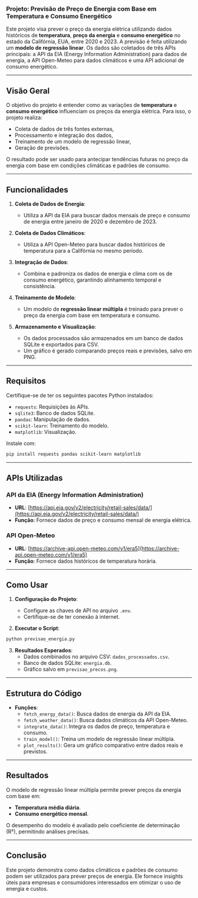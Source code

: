 ### Projeto: Previsão de Preço de Energia com Base em Temperatura e Consumo Energético  

Este projeto visa prever o preço da energia elétrica utilizando dados históricos de **temperatura**, **preço da energia** e **consumo energético** no estado da Califórnia, EUA, entre 2020 e 2023. A previsão é feita utilizando um **modelo de regressão linear**. Os dados são coletados de três APIs principais: a API da EIA (Energy Information Administration) para dados de energia, a API Open-Meteo para dados climáticos e uma API adicional de consumo energético.

---

## Visão Geral  

O objetivo do projeto é entender como as variações de **temperatura** e **consumo energético** influenciam os preços da energia elétrica. Para isso, o projeto realiza:  
- Coleta de dados de três fontes externas,  
- Processamento e integração dos dados,  
- Treinamento de um modelo de regressão linear,  
- Geração de previsões.  

O resultado pode ser usado para antecipar tendências futuras no preço da energia com base em condições climáticas e padrões de consumo.

---

## Funcionalidades  

1. **Coleta de Dados de Energia**:  
   - Utiliza a API da EIA para buscar dados mensais de preço e consumo de energia entre janeiro de 2020 e dezembro de 2023.  

2. **Coleta de Dados Climáticos**:  
   - Utiliza a API Open-Meteo para buscar dados históricos de temperatura para a Califórnia no mesmo período.  

3. **Integração de Dados**:  
   - Combina e padroniza os dados de energia e clima com os de consumo energético, garantindo alinhamento temporal e consistência.  

4. **Treinamento de Modelo**:  
   - Um modelo de **regressão linear múltipla** é treinado para prever o preço da energia com base em temperatura e consumo.  

5. **Armazenamento e Visualização**:  
   - Os dados processados são armazenados em um banco de dados SQLite e exportados para CSV.  
   - Um gráfico é gerado comparando preços reais e previsões, salvo em PNG.  

---

## Requisitos  

Certifique-se de ter os seguintes pacotes Python instalados:  

- `requests`: Requisições às APIs.  
- `sqlite3`: Banco de dados SQLite.  
- `pandas`: Manipulação de dados.  
- `scikit-learn`: Treinamento do modelo.  
- `matplotlib`: Visualização.  

Instale com:  
```bash
pip install requests pandas scikit-learn matplotlib
```

---

## APIs Utilizadas  

### **API da EIA (Energy Information Administration)**  
- **URL**: [https://api.eia.gov/v2/electricity/retail-sales/data/](https://api.eia.gov/v2/electricity/retail-sales/data/)  
- **Função**: Fornece dados de preço e consumo mensal de energia elétrica.  

### **API Open-Meteo**  
- **URL**: [https://archive-api.open-meteo.com/v1/era5](https://archive-api.open-meteo.com/v1/era5)  
- **Função**: Fornece dados históricos de temperatura horária.  

---

## Como Usar  

1. **Configuração do Projeto**:  
   - Configure as chaves de API no arquivo `.env`.  
   - Certifique-se de ter conexão à internet.  

2. **Executar o Script**:  
```bash
python previsao_energia.py
```  

3. **Resultados Esperados**:  
   - Dados combinados no arquivo CSV: `dados_processados.csv`.  
   - Banco de dados SQLite: `energia.db`.  
   - Gráfico salvo em `previsao_precos.png`.  

---

## Estrutura do Código  

- **Funções**:  
  - `fetch_energy_data()`: Busca dados de energia da API da EIA.  
  - `fetch_weather_data()`: Busca dados climáticos da API Open-Meteo.  
  - `integrate_data()`: Integra os dados de preço, temperatura e consumo.  
  - `train_model()`: Treina um modelo de regressão linear múltipla.  
  - `plot_results()`: Gera um gráfico comparativo entre dados reais e previstos.  

---

## Resultados  

O modelo de regressão linear múltipla permite prever preços da energia com base em:  
- **Temperatura média diária**.  
- **Consumo energético mensal**.  

O desempenho do modelo é avaliado pelo coeficiente de determinação (R²), permitindo análises precisas.  

---

## Conclusão  

Este projeto demonstra como dados climáticos e padrões de consumo podem ser utilizados para prever preços de energia. Ele fornece insights úteis para empresas e consumidores interessados em otimizar o uso de energia e custos.  

